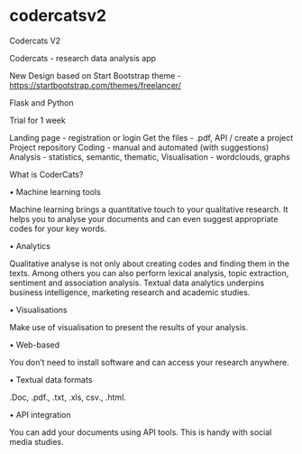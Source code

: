 # codercatsv2
Codercats V2

Codercats - research data analysis app

New Design based on Start Bootstrap theme - https://startbootstrap.com/themes/freelancer/

Flask and Python

Trial for 1 week

Landing page - registration or login
Get the files - .pdf, API / create a project
Project repository Coding - manual and automated (with suggestions) Analysis - statistics, semantic, thematic, Visualisation - wordclouds, graphs

What is CoderCats?

•	Machine learning tools

Machine learning brings a quantitative touch to your qualitative research. It helps you to analyse your documents and can even suggest appropriate codes for your key words.

•	Analytics

Qualitative analyse is not only about creating codes and finding them in the texts. Among others you can also perform lexical analysis, topic extraction, sentiment and association analysis. Textual data analytics underpins business intelligence, marketing research and academic studies.

•	Visualisations

Make use of visualisation to present the results of your analysis.

•	Web-based

You don’t need to install software and can access your research anywhere.

•	Textual data formats

.Doc, .pdf., .txt, .xls, csv., .html.

•	API integration

You can add your documents using API tools. This is handy with social media studies.
